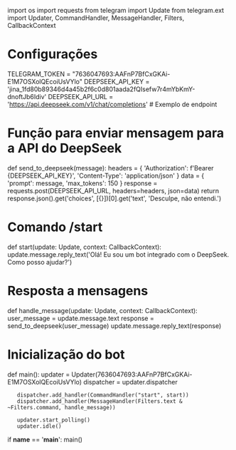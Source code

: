 import os
   import requests
   from telegram import Update
   from telegram.ext import Updater, CommandHandler, MessageHandler, Filters, CallbackContext

   # Configurações
   TELEGRAM_TOKEN = "7636047693:AAFnP7BfCxGKAi-E1M7OSXolQEcoiUsVYlo"
   DEEPSEEK_API_KEY = 'jina_1fd80b89346d4a45b2f6c0d801aada2fQIsefw7r4mYbKmY-dnoftJb6Idiv'
   DEEPSEEK_API_URL = 'https://api.deepseek.com/v1/chat/completions'  # Exemplo de endpoint

   # Função para enviar mensagem para a API do DeepSeek
   def send_to_deepseek(message):
       headers = {
           'Authorization': f'Bearer {DEEPSEEK_API_KEY}',
           'Content-Type': 'application/json'
       }
       data = {
           'prompt': message,
           'max_tokens': 150
       }
       response = requests.post(DEEPSEEK_API_URL, headers=headers, json=data)
       return response.json().get('choices', [{}])[0].get('text', 'Desculpe, não entendi.')

   # Comando /start
   def start(update: Update, context: CallbackContext):
       update.message.reply_text('Olá! Eu sou um bot integrado com o DeepSeek. Como posso ajudar?')

   # Resposta a mensagens
   def handle_message(update: Update, context: CallbackContext):
       user_message = update.message.text
       response = send_to_deepseek(user_message)
       update.message.reply_text(response)

   # Inicialização do bot
   def main():
       updater = Updater(7636047693:AAFnP7BfCxGKAi-E1M7OSXolQEcoiUsVYlo)
       dispatcher = updater.dispatcher

       dispatcher.add_handler(CommandHandler("start", start))
       dispatcher.add_handler(MessageHandler(Filters.text & ~Filters.command, handle_message))

       updater.start_polling()
       updater.idle()

   if __name__ == '__main__':
       main()